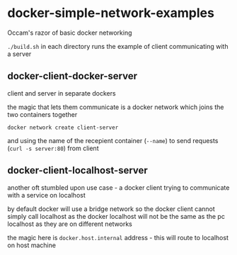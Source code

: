 # docker-simple-network-examples

Occam's razor of basic docker networking

`./build.sh` in each directory runs the example of client communicating with a server

## docker-client-docker-server

client and server in separate dockers

the magic that lets them communicate is a docker network which joins the two containers together

`docker network create client-server`

and using the name of the recepient container (`--name`) to send requests (`curl -s server:80`) from client

## docker-client-localhost-server

another oft stumbled upon use case - a docker client trying to communicate with a service on localhost

by default docker will use a bridge network so the docker client cannot simply call localhost as the docker localhost will not be the same as the pc localhost as they are on different networks

the magic here is `docker.host.internal` address - this will route to localhost on host machine
